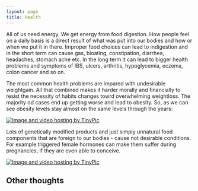 ```yaml
---
layout: page
title: Health
---
```


All of us need energy. We get energy from food digestion. How people feel on a daily basis is a direct result of what was put into our bodies and how or when we put it in there.
Improper food choices can lead to indigestion and in the short term can cause gas, bloating, constipation, diarrhea, headaches, stomach ache etc. In the long term it can lead to bigger health problems and symptoms of IBS, ulcers, arthritis, hypoglycemia, eczema, colon cancer and so on.

The most common health problems are impared with undesirable weightgain.
All that combined makes it harder morally and financially to resist the necessity of habits changes towrd overwhelming weightloss. 
The majority od cases end up getting worse and lead to obesity.
So, as we can see obesity levels stay almost on the same levels through the years:

<a href="http://tinypic.com?ref=15dxu9u" target="_blank"><img src="http://i64.tinypic.com/15dxu9u.jpg" border="0" alt="Image and video hosting by TinyPic"></a>


Lots of genetically modified products and just simply unnatural food components that are foreign to our bodies - cause not desirable conditions. For example triggered female hormones can make them suffer during pregnancies, if they are even able to conceive.

<a href="http://tinypic.com?ref=jkahc9" target="_blank"><img src="http://i63.tinypic.com/jkahc9.jpg" border="0" alt="Image and video hosting by TinyPic"></a>

## Other thoughts


